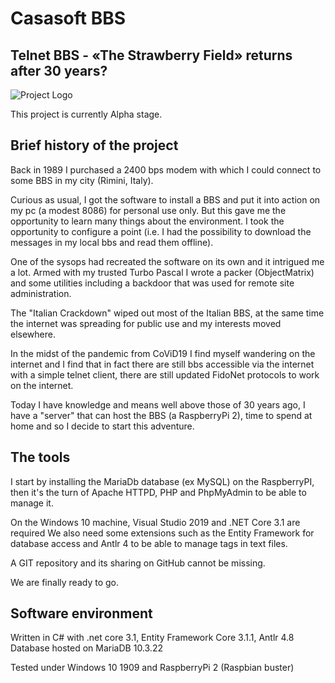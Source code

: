 # Casasoft BBS
## Telnet BBS - «The Strawberry Field» returns after 30 years?

![Project Logo](cover.jpg)

This project is currently Alpha stage.

## Brief history of the project

Back in 1989 I purchased a 2400 bps modem with which I could connect to some BBS in my city (Rimini, Italy).

Curious as usual, I got the software to install a BBS and put it into action on my pc (a modest 8086)
for personal use only.
But this gave me the opportunity to learn many things about the environment.
I took the opportunity to configure a point (i.e. I had the possibility to download the messages in my local bbs and read them offline).

One of the sysops had recreated the software on its own and it intrigued me a lot. Armed with my trusted Turbo Pascal I wrote a packer (ObjectMatrix)
and some utilities including a backdoor that was used for remote site administration.

The "Italian Crackdown" wiped out most of the Italian BBS, at the same time the internet was spreading for public use and my interests
moved elsewhere.

In the midst of the pandemic from CoViD19 I find myself wandering on the internet and I find that in fact there are still bbs accessible via the internet
with a simple telnet client, there are still updated FidoNet protocols to work on the internet.

Today I have knowledge and means well above those of 30 years ago, I have a "server" that can host the BBS (a RaspberryPi 2),
time to spend at home and so I decide to start this adventure.

## The tools

I start by installing the MariaDb database (ex MySQL) on the RaspberryPI, then it's the turn of Apache HTTPD, PHP and PhpMyAdmin to be able to manage it.

On the Windows 10 machine, Visual Studio 2019 and .NET Core 3.1 are required
We also need some extensions such as the Entity Framework for database access and Antlr 4 to be able to manage tags in text files.

A GIT repository and its sharing on GitHub cannot be missing.

We are finally ready to go.

## Software environment

Written in C# with .net core 3.1, Entity Framework Core 3.1.1, Antlr 4.8  
Database hosted on MariaDB 10.3.22

Tested under Windows 10 1909 and RaspberryPi 2 (Raspbian buster)
